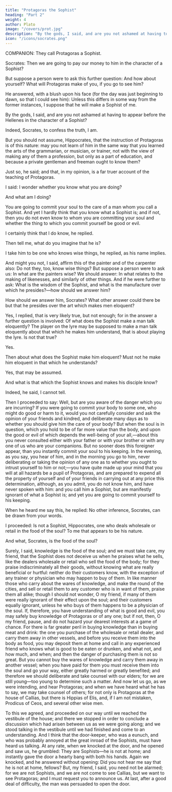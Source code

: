 ```yaml
---
title: "Protagoras the Sophist"
heading: "Part 2"
weight: 4
author: Plato
image: "/covers/prot.jpg"
description: "By the gods, I said, and are you not ashamed at having to appear before the Hellenes in the character of a Sophist?"
icon: "/icons/socrates.png"
---
```



COMPANION: They call Protagoras a Sophist. 

Socrates: Then we are going to pay our money to him in the character of a Sophist?

But suppose a person were to ask this further question: And how about yourself? What will Protagoras make of you, if you go to see him?

He answered, with a blush upon his face (for the day was just beginning to dawn, so that I could see him): Unless this differs in some way from the former instances, I suppose that he will make a Sophist of me.

By the gods, I said, and are you not ashamed at having to appear before the Hellenes in the character of a Sophist?

Indeed, Socrates, to confess the truth, I am.

But you should not assume, Hippocrates, that the instruction of Protagoras is of this nature: may you not learn of him in the same way that you learned the arts of the grammarian, or musician, or trainer, not with the view of making any of them a profession, but only as a part of education, and because a private gentleman and freeman ought to know them?

Just so, he said; and that, in my opinion, is a far truer account of the teaching of Protagoras.

I said: I wonder whether you know what you are doing?

And what am I doing?

You are going to commit your soul to the care of a man whom you call a Sophist. And yet I hardly think that you know what a Sophist is; and if not, then you do not even know to whom you are committing your soul and whether the thing to which you commit yourself be good or evil.

I certainly think that I do know, he replied.

Then tell me, what do you imagine that he is?

I take him to be one who knows wise things, he replied, as his name implies.

And might you not, I said, affirm this of the painter and of the carpenter also: Do not they, too, know wise things? But suppose a person were to ask us: In what are the painters wise? We should answer: In what relates to the making of likenesses, and similarly of other things. And if he were further to ask: What is the wisdom of the Sophist, and what is the manufacture over which he presides?—how should we answer him?

How should we answer him, Socrates? What other answer could there be but that he presides over the art which makes men eloquent?

Yes, I replied, that is very likely true, but not enough; for in the answer a further question is involved: Of what does the Sophist make a man talk eloquently? The player on the lyre may be supposed to make a man talk eloquently about that which he makes him understand, that is about playing the lyre. Is not that true?

Yes.

Then about what does the Sophist make him eloquent? Must not he make him eloquent in that which he understands?

Yes, that may be assumed.

And what is that which the Sophist knows and makes his disciple know?

Indeed, he said, I cannot tell.

Then I proceeded to say: Well, but are you aware of the danger which you are incurring? If you were going to commit your body to some one, who might do good or harm to it, would you not carefully consider and ask the opinion of your friends and kindred, and deliberate many days as to whether you should give him the care of your body? But when the soul is in question, which you hold to be of far more value than the body, and upon the good or evil of which depends the well-being of your all,—about this you never consulted either with your father or with your brother or with any one of us who are your companions. But no sooner does this foreigner appear, than you instantly commit your soul to his keeping. In the evening, as you say, you hear of him, and in the morning you go to him, never deliberating or taking the opinion of any one as to whether you ought to intrust yourself to him or not;—you have quite made up your mind that you will at all hazards be a pupil of Protagoras, and are prepared to expend all the property of yourself and of your friends in carrying out at any price this determination, although, as you admit, you do not know him, and have never spoken with him: and you call him a Sophist, but are manifestly ignorant of what a Sophist is; and yet you are going to commit yourself to his keeping.

When he heard me say this, he replied: No other inference, Socrates, can be drawn from your words.

I proceeded: Is not a Sophist, Hippocrates, one who deals wholesale or retail in the food of the soul? To me that appears to be his nature.

And what, Socrates, is the food of the soul?

Surely, I said, knowledge is the food of the soul; and we must take care, my friend, that the Sophist does not deceive us when he praises what he sells, like the dealers wholesale or retail who sell the food of the body; for they praise indiscriminately all their goods, without knowing what are really beneficial or hurtful: neither do their customers know, with the exception of any trainer or physician who may happen to buy of them. In like manner those who carry about the wares of knowledge, and make the round of the cities, and sell or retail them to any customer who is in want of them, praise them all alike; though I should not wonder, O my friend, if many of them were really ignorant of their effect upon the soul; and their customers equally ignorant, unless he who buys of them happens to be a physician of the soul. If, therefore, you have understanding of what is good and evil, you may safely buy knowledge of Protagoras or of any one; but if not, then, O my friend, pause, and do not hazard your dearest interests at a game of chance. For there is far greater peril in buying knowledge than in buying meat and drink: the one you purchase of the wholesale or retail dealer, and carry them away in other vessels, and before you receive them into the body as food, you may deposit them at home and call in any experienced friend who knows what is good to be eaten or drunken, and what not, and how much, and when; and then the danger of purchasing them is not so great. But you cannot buy the wares of knowledge and carry them away in another vessel; when you have paid for them you must receive them into the soul and go your way, either greatly harmed or greatly benefited; and therefore we should deliberate and take counsel with our elders; for we are still young—too young to determine such a matter. And now let us go, as we were intending, and hear Protagoras; and when we have heard what he has to say, we may take counsel of others; for not only is Protagoras at the house of Callias, but there is Hippias of Elis, and, if I am not mistaken, Prodicus of Ceos, and several other wise men.

To this we agreed, and proceeded on our way until we reached the vestibule of the house; and there we stopped in order to conclude a discussion which had arisen between us as we were going along; and we stood talking in the vestibule until we had finished and come to an understanding. And I think that the door-keeper, who was a eunuch, and who was probably annoyed at the great inroad of the Sophists, must have heard us talking. At any rate, when we knocked at the door, and he opened and saw us, he grumbled: They are Sophists—he is not at home; and instantly gave the door a hearty bang with both his hands. Again we knocked, and he answered without opening: Did you not hear me say that he is not at home, fellows? But, my friend, I said, you need not be alarmed; for we are not Sophists, and we are not come to see Callias, but we want to see Protagoras; and I must request you to announce us. At last, after a good deal of difficulty, the man was persuaded to open the door.


